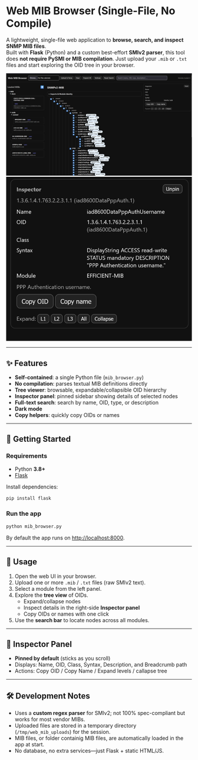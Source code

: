 # Web MIB Browser (Single-File, No Compile)

A lightweight, single-file web application to **browse, search, and inspect SNMP MIB files**.  
Built with **Flask** (Python) and a custom best-effort **SMIv2 parser**, this tool does **not require PySMI or MIB compilation**. Just upload your `.mib` or `.txt` files and start exploring the OID tree in your browser.  

![screenshot](/screenshot/app.png/)
![screenshot](/screenshot/inspector.png)

---

## ✨ Features

- **Self-contained**: a single Python file (`mib_browser.py`)  
- **No compilation**: parses textual MIB definitions directly  
- **Tree viewer**: browsable, expandable/collapsible OID hierarchy  
- **Inspector panel**: pinned sidebar showing details of selected nodes  
- **Full-text search**: search by name, OID, type, or description  
- **Dark mode**
- **Copy helpers**: quickly copy OIDs or names  

---

## 🚀 Getting Started

### Requirements
- Python **3.8+**
- [Flask](https://flask.palletsprojects.com/)  

Install dependencies:

```bash
pip install flask
```

### Run the app

```bash
python mib_browser.py
```

By default the app runs on [http://localhost:8000](http://localhost:8000).

---

## 📂 Usage

1. Open the web UI in your browser.  
2. Upload one or more `.mib` / `.txt` files (raw SMIv2 text).  
3. Select a module from the left panel.  
4. Explore the **tree view** of OIDs.  
   - Expand/collapse nodes  
   - Inspect details in the right-side **Inspector panel**  
   - Copy OIDs or names with one click  
5. Use the **search bar** to locate nodes across all modules.  

---

## 🔎 Inspector Panel

- **Pinned by default** (sticks as you scroll)  
- Displays: Name, OID, Class, Syntax, Description, and Breadcrumb path  
- Actions: Copy OID / Copy Name / Expand levels / callapse tree

---

## 🛠 Development Notes

- Uses a **custom regex parser** for SMIv2; not 100% spec-compliant but works for most vendor MIBs.  
- Uploaded files are stored in a temporary directory (`/tmp/web_mib_uploads`) for the session. 
- MIB files, or folder containig MIB files, are automatically loaded in the app at start. 
- No database, no extra services—just Flask + static HTML/JS.  
